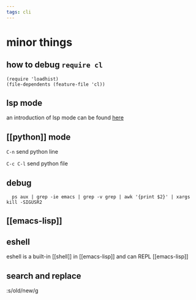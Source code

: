 ```yaml
---
tags: cli
---
```

# minor things

## how to debug `require cl`

```emacs-lisp
(require 'loadhist)
(file-dependents (feature-file 'cl))
```

## lsp mode

an introduction of lsp mode can be found [here](https://emacs-lsp.github.io/lsp-mode/tutorials/how-to-turn-off/)

## [[python]] mode

`C-n` send python line

`C-c C-l` send python file

## debug

```shell
  ps aux | grep -ie emacs | grep -v grep | awk '{print $2}' | xargs kill -SIGUSR2
```

## [[emacs-lisp]]

## eshell

eshell is a built-in [[shell]] in [[emacs-lisp]] and can REPL [[emacs-lisp]]

## search and replace

  :s/old/new/g
